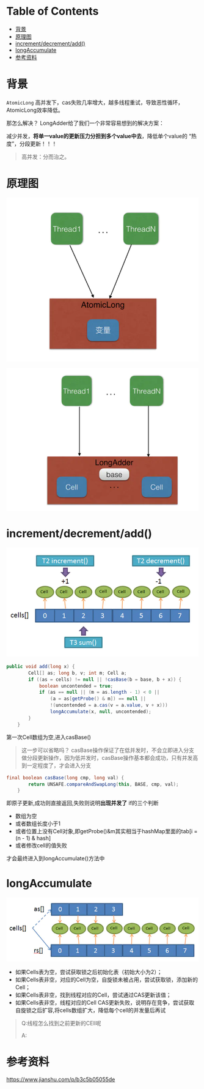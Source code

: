 # Table of Contents

* [背景](#背景)
* [原理图](#原理图)
* [increment/decrement/add()](#incrementdecrementadd)
* [longAccumulate](#longaccumulate)
* [参考资料](#参考资料)




# 背景

`AtomicLong` 高并发下，cas失败几率增大，越多线程重试，导致恶性循环，AtomicLong效率降低。 

那怎么解决？ LongAdder给了我们一个非常容易想到的解决方案：

减少并发，**将单一value的更新压力分担到多个value中去**，降低单个value的 “热度”，分段更新！！！

> 高并发：分而治之。



# 原理图



![](.images/AtomicLong.png)

![](.images/LongAdder.png)



# increment/decrement/add()



![](.images/下载-1641475633617.png)

```java
public void add(long x) {
        Cell[] as; long b, v; int m; Cell a;
        if ((as = cells) != null || !casBase(b = base, b + x)) {
            boolean uncontended = true;
            if (as == null || (m = as.length - 1) < 0 ||
                (a = as[getProbe() & m]) == null ||
                !(uncontended = a.cas(v = a.value, v + x)))
                longAccumulate(x, null, uncontended);
        }
    }
```


第一次Cell数组为空,进入casBase()

> 这一步可以省略吗？
> casBase操作保证了在低并发时，不会立即进入分支做分段更新操作，因为低并发时，casBase操作基本都会成功，只有并发高到一定程度了，才会进入分支

```java
final boolean casBase(long cmp, long val) {
        return UNSAFE.compareAndSwapLong(this, BASE, cmp, val);
    }
```

即原子更新,成功则直接返回,失败则说明**出现并发了**
if的三个判断

- 数组为空
- 或者数组长度小于1
- 或者位置上没有Cell对象,即getProbe()&m其实相当于hashMap里面的tab[i = (n - 1) & hash]
- 或者修改cell的值失败

才会最终进入到longAccumulate()方法中



# longAccumulate



![](.images/longAccumulate.png)

- 如果Cells表为空，尝试获取锁之后初始化表（初始大小为2）；
- 如果Cells表非空，对应的Cell为空，自旋锁未被占用，尝试获取锁，添加新的Cell；
- 如果Cells表非空，找到线程对应的Cell，尝试通过CAS更新该值；
- 如果Cells表非空，线程对应的Cell CAS更新失败，说明存在竞争，尝试获取自旋锁之后扩容,将cells数组扩大，降低每个cell的并发量后再试



> Q:线程怎么找到之前更新的CEll呢
>
> A: 



# 参考资料

https://www.jianshu.com/p/b3c5b05055de
